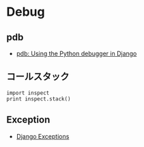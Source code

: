 # Debug

## pdb

- [pdb: Using the Python debugger in Django](https://mike.tig.as/blog/2010/09/14/pdb/)

## コールスタック

~~~
import inspect
print inspect.stack()
~~~



## Exception

- [Django Exceptions](https://docs.djangoproject.com/ja/1.9/ref/exceptions/)
